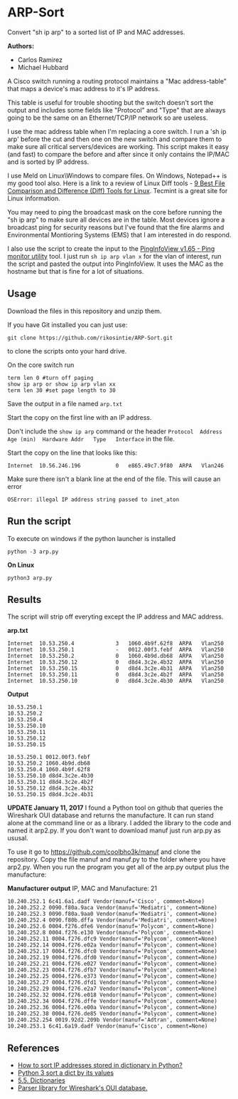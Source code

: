 # ARP-Sort
Convert "sh ip arp" to a sorted list of IP and MAC addresses.

**Authors:** 
* Carlos Ramirez
* Michael Hubbard

A Cisco switch running a routing protocol maintains a "Mac address-table" that maps a device's mac address to it's IP address.

This table is useful for trouble shooting but the switch doesn't sort the output and includes some fields like "Protocol" and "Type" that are always going to be the same on an Ethernet/TCP/IP network so are useless.

I use the mac address table when I'm replacing a core switch. I run a 'sh ip arp' before the cut and then one on the new switch and compare them to make sure all critical servers/devices are working. This script makes it easy (and fast) to compare the before and after since it only contains the IP/MAC and is sorted by IP address. 

I use Meld on Linux\Windows to compare files. On Windows, Notepad++ is my good tool also. Here is a link to a review of Linux Diff tools - [9 Best File Comparison and Difference (Diff) Tools for Linux](https://www.tecmint.com/best-linux-file-diff-tools-comparison/). Tecmint is a great site for Linux information.

You may need to ping the broadcast mask on the core before running the "sh ip arp" to make sure all devices are in the table. Most devices ignore a broadcast ping for security reasons but I've found that the fire alarms and Environmental Montioring Systems (EMS) that I am interested in do respond.

I also use the script to create the input to the [PingInfoView v1.65 - Ping monitor utility](http://www.nirsoft.net/utils/multiple_ping_tool.html) tool. I just run `sh ip arp vlan x` for the vlan of interest, run the script and pasted the output into PingInfoView. It uses the MAC as the hostname but that is fine for a lot of situations.


## Usage 

Download the files in this repository and unzip them. 

If you have Git installed you can just use:
```
git clone https://github.com/rikosintie/ARP-Sort.git
```
to clone the scripts onto your hard drive.

On the core switch run 
```
term len 0 #turn off paging
show ip arp or show ip arp vlan xx
term len 30 #set page length to 30
```

Save the output in a file named `arp.txt`

Start the copy on the first line with an IP address. 

Don't include the 
`show ip arp` command or the header 
`Protocol  Address          Age (min)  Hardware Addr   Type   Interface` 
in the file.

Start the copy on the line that looks like this:
```
Internet  10.56.246.196           0   e865.49c7.9f80  ARPA   Vlan246
```
Make sure there isn't a blank line at the end of the file. This will cause an error

`OSError: illegal IP address string passed to inet_aton`

## Run the script ##
To execute on windows if the python launcher is installed
```
python -3 arp.py 
```
**On Linux**

```
python3 arp.py
```

## Results
The script will strip off everyting except the IP address and MAC address.

**arp.txt**
```
Internet  10.53.250.4             3   1060.4b9f.62f8  ARPA   Vlan250
Internet  10.53.250.1             -   0012.00f3.febf  ARPA   Vlan250
Internet  10.53.250.2             0   1060.4b9d.db68  ARPA   Vlan250
Internet  10.53.250.12            0   d8d4.3c2e.4b32  ARPA   Vlan250
Internet  10.53.250.15            0   d8d4.3c2e.4b31  ARPA   Vlan250
Internet  10.53.250.11            0   d8d4.3c2e.4b2f  ARPA   Vlan250
Internet  10.53.250.10            0   d8d4.3c2e.4b30  ARPA   Vlan250
```
**Output**
```
10.53.250.1
10.53.250.2
10.53.250.4
10.53.250.10
10.53.250.11
10.53.250.12
10.53.250.15
```
```
10.53.250.1 0012.00f3.febf
10.53.250.2 1060.4b9d.db68
10.53.250.4 1060.4b9f.62f8
10.53.250.10 d8d4.3c2e.4b30
10.53.250.11 d8d4.3c2e.4b2f
10.53.250.12 d8d4.3c2e.4b32
10.53.250.15 d8d4.3c2e.4b31
```
**UPDATE January 11, 2017**
I found a Python tool on github that queries the Wireshark OUI database and returns the manufacture. It can run stand alone at the command line or as a library. I added the library to the code and named it arp2.py. If you don't want to download manuf just run arp.py as ususal.

To use it go to https://github.com/coolbho3k/manuf and clone the repository. Copy the file manuf and manuf.py to the folder where you have arp2.py. When you run the program you get all of the arp.py output plus the manufacture:

**Manufacturer output** 
 IP, MAC and Manufacture: 21 
```
10.240.252.1 6c41.6a1.dadf Vendor(manuf='Cisco', comment=None)
10.240.252.2 0090.f80a.9aca Vendor(manuf='Mediatri', comment=None)
10.240.252.3 0090.f80a.9aa0 Vendor(manuf='Mediatri', comment=None)
10.240.252.4 0090.f80b.dffa Vendor(manuf='Mediatri', comment=None)
10.240.252.6 0004.f276.dfe6 Vendor(manuf='Polycom', comment=None)
10.240.252.8 0004.f276.e130 Vendor(manuf='Polycom', comment=None)
10.240.252.11 0004.f276.dfc9 Vendor(manuf='Polycom', comment=None)
10.240.252.14 0004.f276.e02a Vendor(manuf='Polycom', comment=None)
10.240.252.17 0004.f276.dfc0 Vendor(manuf='Polycom', comment=None)
10.240.252.19 0004.f276.dfd0 Vendor(manuf='Polycom', comment=None)
10.240.252.21 0004.f276.e027 Vendor(manuf='Polycom', comment=None)
10.240.252.23 0004.f276.dfb7 Vendor(manuf='Polycom', comment=None)
10.240.252.25 0004.f276.e373 Vendor(manuf='Polycom', comment=None)
10.240.252.27 0004.f276.dfd1 Vendor(manuf='Polycom', comment=None)
10.240.252.29 0004.f276.e2a7 Vendor(manuf='Polycom', comment=None)
10.240.252.32 0004.f276.e018 Vendor(manuf='Polycom', comment=None)
10.240.252.34 0004.f276.dffe Vendor(manuf='Polycom', comment=None)
10.240.252.36 0004.f276.e00a Vendor(manuf='Polycom', comment=None)
10.240.252.38 0004.f276.de85 Vendor(manuf='Polycom', comment=None)
10.240.252.254 0019.92d2.209b Vendor(manuf='Adtran', comment=None)
10.240.253.1 6c41.6a19.dadf Vendor(manuf='Cisco', comment=None)
```

## References ##
* [How to sort IP addresses stored in dictionary in Python?](https://stackoverflow.com/questions/6545023/how-to-sort-ip-addresses-stored-in-dictionary-in-python)
* [Python 3 sort a dict by its values](https://stackoverflow.com/questions/20944483/python-3-sort-a-dict-by-its-values)
* [5.5. Dictionaries](https://docs.python.org/3.3/tutorial/datastructures.html)
* [Parser library for Wireshark's OUI database.](https://github.com/coolbho3k/manuf)
